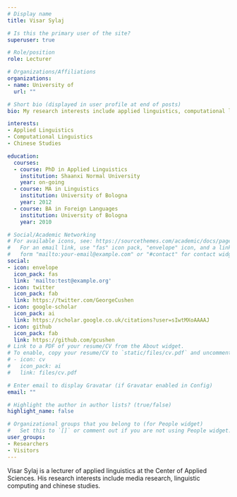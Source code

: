 ```yaml
---
# Display name
title: Visar Sylaj

# Is this the primary user of the site?
superuser: true

# Role/position
role: Lecturer

# Organizations/Affiliations
organizations:
- name: University of
  url: ""

# Short bio (displayed in user profile at end of posts)
bio: My research interests include applied linguistics, computational linguistics and chinese studies.

interests:
- Applied Linguistics
- Computational Linguistics
- Chinese Studies

education:
  courses:
  - course: PhD in Applied Linguistics
    institution: Shaanxi Normal University
    year: on-going
  - course: MA in Linguistics
    institution: University of Bologna
    year: 2012
  - course: BA in Foreign Languages
    institution: University of Bologna
    year: 2010

# Social/Academic Networking
# For available icons, see: https://sourcethemes.com/academic/docs/page-builder/#icons
#   For an email link, use "fas" icon pack, "envelope" icon, and a link in the
#   form "mailto:your-email@example.com" or "#contact" for contact widget.
social:
- icon: envelope
  icon_pack: fas
  link: 'mailto:test@example.org'
- icon: twitter
  icon_pack: fab
  link: https://twitter.com/GeorgeCushen
- icon: google-scholar
  icon_pack: ai
  link: https://scholar.google.co.uk/citations?user=sIwtMXoAAAAJ
- icon: github
  icon_pack: fab
  link: https://github.com/gcushen
# Link to a PDF of your resume/CV from the About widget.
# To enable, copy your resume/CV to `static/files/cv.pdf` and uncomment the lines below.
# - icon: cv
#   icon_pack: ai
#   link: files/cv.pdf

# Enter email to display Gravatar (if Gravatar enabled in Config)
email: ""

# Highlight the author in author lists? (true/false)
highlight_name: false

# Organizational groups that you belong to (for People widget)
#   Set this to `[]` or comment out if you are not using People widget.
user_groups:
- Researchers
- Visitors
---
```


Visar Sylaj is a lecturer of applied linguistics at the Center of Applied Sciences. His research interests include media research, linguistic computing and chinese studies. 


